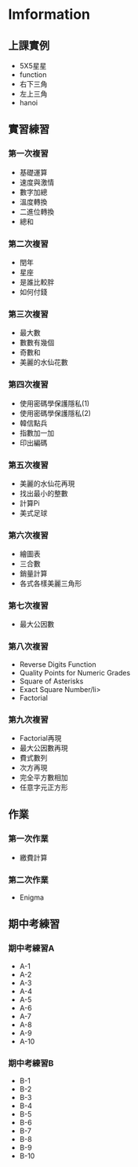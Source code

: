# Imformation

上課實例
--------
<ul>
  <li>5X5星星</li>
  <li>function</li>
  <li>右下三角</li>
  <li>左上三角</li>
  <li>hanoi</li>
</ul>

實習練習
--------
<h3>第一次複習</h3>
<ul>
  <li>基礎運算</li>
  <li>速度與激情</li>
  <li>數字加總</li>
  <li>溫度轉換</li>
  <li>二進位轉換</li>
  <li>總和</li>
</ul>
<h3>第二次複習</h3>
<ul>
  <li>閏年</li>
  <li>星座</li>
  <li>是誰比較胖</li>
  <li>如何付錢</li>
</ul>
<h3>第三次複習</h3>
<ul>
  <li>最大數</li>
  <li>數數有幾個</li>
  <li>奇數和</li>
  <li>美麗的水仙花數</li>
</ul>
<h3>第四次複習</h3>
<ul>
  <li>使用密碼學保護隱私(1)</li>
  <li>使用密碼學保護隱私(2)</li>
  <li>韓信點兵</li>
  <li>指數加一加</li>
  <li>印出編碼</li>
</ul>
<h3>第五次複習</h3>
<ul>
  <li>美麗的水仙花再現</li>
  <li>找出最小的整數</li>
  <li>計算Pi</li>
  <li>美式足球</li>
</ul>
<h3>第六次複習</h3>
<ul>
  <li>繪圖表</li>
  <li>三合數</li>
  <li>銷量計算</li>
  <li>各式各樣美麗三角形</li>
</ul>
<h3>第七次複習</h3>
<ul>
  <li>最大公因數</li>
</ul>
<h3>第八次複習</h3>
<ul>
  <li>Reverse Digits Function</li>
  <li>Quality Points for Numeric Grades</li>
  <li>Square of Asterisks</li>
  <li>Exact Square Number/li>
  <li>Factorial</li>
</ul>
<h3>第九次複習</h3>
<ul>
  <li>Factorial再現</li>
  <li>最大公因數再現</li>
  <li>費式數列</li>
  <li>次方再現</li>
  <li>完全平方數相加</li>
  <li>任意字元正方形</li>
</ul>

作業
--------
<h3>第一次作業</h3>
<ul>
  <li>繳費計算</li>
</ul>
<h3>第二次作業</h3>
<ul>
  <li>Enigma</li>
</ul>

期中考練習
---------
<h3>期中考練習A</h3>
<ul>
  <li>A-1</li>
  <li>A-2</li>
  <li>A-3</li>
  <li>A-4</li>
  <li>A-5</li>
  <li>A-6</li>
  <li>A-7</li>
  <li>A-8</li>
  <li>A-9</li>
  <li>A-10</li>
</ul>

<h3>期中考練習B</h3>
<ul>
  <li>B-1</li>
  <li>B-2</li>
  <li>B-3</li>
  <li>B-4</li>
  <li>B-5</li>
  <li>B-6</li>
  <li>B-7</li>
  <li>B-8</li>
  <li>B-9</li>
  <li>B-10</li>
</ul>
